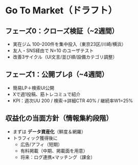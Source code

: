 # Go To Market（ドラフト）

## フェーズ0：クローズ検証（~2週間）

- 実在ジム 100–200件を集中投入（東京23区/川崎/横浜）
- 友人・SNS経由で N=10 のユーザテスト
- 改善3サイクル（UI文言/並び順/設備カテゴリ調整）

## フェーズ1：公開プレβ（~4週間）

- 簡易LP＋検索UI公開
- Xで週1投稿、筋トレコミュで紹介
- KPI：週次UU 200 / 検索→詳細CTR 40% / 継続率W1=25%

## 収益化の当面方針（情報集約段階）

- まずは **データ資産化**（鮮度＆網羅）
- トラフィック獲得後に
  - 広告/アフィ（短期）
  - 有料掲載（中期、掲載面を用意）
  - 将来：ログ連携×マッチング（課金）
